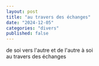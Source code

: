 ```yaml
---
layout: post
title: "au travers des échanges"
date: "2024-12-05"
categories: "divers"
published: false
---
```


de soi vers l'autre et de l'autre à soi  
au travers des échanges  
